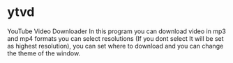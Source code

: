# ytvd
YouTube Video Downloader
In this program you can download video in mp3 and mp4 formats you can select resolutions (If you dont select It will be set as highest resolution), you can set where to
download and you can change the theme of the window.
